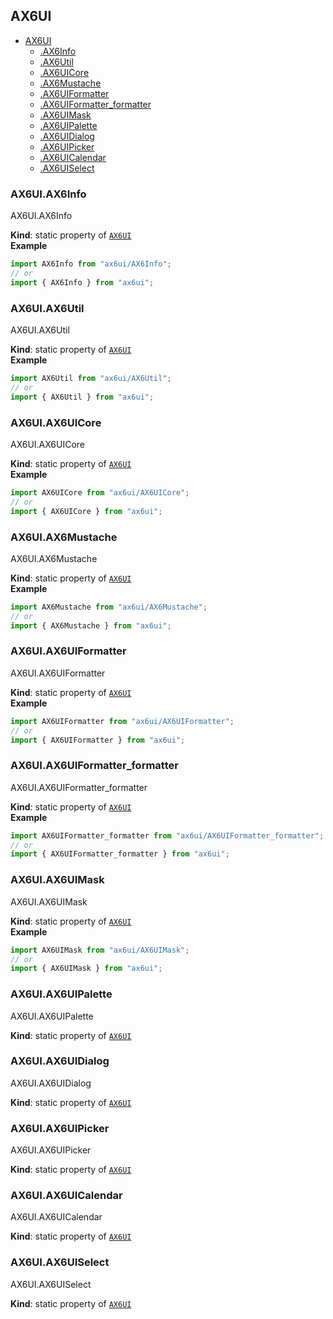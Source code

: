 <a name="module_AX6UI"></a>

## AX6UI

* [AX6UI](#module_AX6UI)
    * [.AX6Info](#module_AX6UI.AX6Info)
    * [.AX6Util](#module_AX6UI.AX6Util)
    * [.AX6UICore](#module_AX6UI.AX6UICore)
    * [.AX6Mustache](#module_AX6UI.AX6Mustache)
    * [.AX6UIFormatter](#module_AX6UI.AX6UIFormatter)
    * [.AX6UIFormatter_formatter](#module_AX6UI.AX6UIFormatter_formatter)
    * [.AX6UIMask](#module_AX6UI.AX6UIMask)
    * [.AX6UIPalette](#module_AX6UI.AX6UIPalette)
    * [.AX6UIDialog](#module_AX6UI.AX6UIDialog)
    * [.AX6UIPicker](#module_AX6UI.AX6UIPicker)
    * [.AX6UICalendar](#module_AX6UI.AX6UICalendar)
    * [.AX6UISelect](#module_AX6UI.AX6UISelect)

<a name="module_AX6UI.AX6Info"></a>

### AX6UI.AX6Info
AX6UI.AX6Info

**Kind**: static property of <code>[AX6UI](#module_AX6UI)</code>  
**Example**  
```js
import AX6Info from "ax6ui/AX6Info";
// or
import { AX6Info } from "ax6ui";
```
<a name="module_AX6UI.AX6Util"></a>

### AX6UI.AX6Util
AX6UI.AX6Util

**Kind**: static property of <code>[AX6UI](#module_AX6UI)</code>  
**Example**  
```js
import AX6Util from "ax6ui/AX6Util";
// or
import { AX6Util } from "ax6ui";
```
<a name="module_AX6UI.AX6UICore"></a>

### AX6UI.AX6UICore
AX6UI.AX6UICore

**Kind**: static property of <code>[AX6UI](#module_AX6UI)</code>  
**Example**  
```js
import AX6UICore from "ax6ui/AX6UICore";
// or
import { AX6UICore } from "ax6ui";
```
<a name="module_AX6UI.AX6Mustache"></a>

### AX6UI.AX6Mustache
AX6UI.AX6Mustache

**Kind**: static property of <code>[AX6UI](#module_AX6UI)</code>  
**Example**  
```js
import AX6Mustache from "ax6ui/AX6Mustache";
// or
import { AX6Mustache } from "ax6ui";
```
<a name="module_AX6UI.AX6UIFormatter"></a>

### AX6UI.AX6UIFormatter
AX6UI.AX6UIFormatter

**Kind**: static property of <code>[AX6UI](#module_AX6UI)</code>  
**Example**  
```js
import AX6UIFormatter from "ax6ui/AX6UIFormatter";
// or
import { AX6UIFormatter } from "ax6ui";
```
<a name="module_AX6UI.AX6UIFormatter_formatter"></a>

### AX6UI.AX6UIFormatter_formatter
AX6UI.AX6UIFormatter_formatter

**Kind**: static property of <code>[AX6UI](#module_AX6UI)</code>  
**Example**  
```js
import AX6UIFormatter_formatter from "ax6ui/AX6UIFormatter_formatter";
// or
import { AX6UIFormatter_formatter } from "ax6ui";
```
<a name="module_AX6UI.AX6UIMask"></a>

### AX6UI.AX6UIMask
AX6UI.AX6UIMask

**Kind**: static property of <code>[AX6UI](#module_AX6UI)</code>  
**Example**  
```js
import AX6UIMask from "ax6ui/AX6UIMask";
// or
import { AX6UIMask } from "ax6ui";
```
<a name="module_AX6UI.AX6UIPalette"></a>

### AX6UI.AX6UIPalette
AX6UI.AX6UIPalette

**Kind**: static property of <code>[AX6UI](#module_AX6UI)</code>  
<a name="module_AX6UI.AX6UIDialog"></a>

### AX6UI.AX6UIDialog
AX6UI.AX6UIDialog

**Kind**: static property of <code>[AX6UI](#module_AX6UI)</code>  
<a name="module_AX6UI.AX6UIPicker"></a>

### AX6UI.AX6UIPicker
AX6UI.AX6UIPicker

**Kind**: static property of <code>[AX6UI](#module_AX6UI)</code>  
<a name="module_AX6UI.AX6UICalendar"></a>

### AX6UI.AX6UICalendar
AX6UI.AX6UICalendar

**Kind**: static property of <code>[AX6UI](#module_AX6UI)</code>  
<a name="module_AX6UI.AX6UISelect"></a>

### AX6UI.AX6UISelect
AX6UI.AX6UISelect

**Kind**: static property of <code>[AX6UI](#module_AX6UI)</code>  
